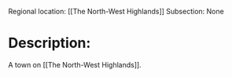 Regional location: [[The North-West Highlands]] 
Subsection: None
# Description:
A town on [[The North-West Highlands]].